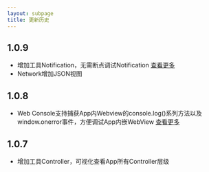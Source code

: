 ```yaml
---
layout: subpage
title: 更新历史
---
```



## 1.0.9

- 增加工具Notification，无需断点调试Notification [查看更多](/tools/cnnotification.html)
- Network增加JSON视图

## 1.0.8

- Web Console支持捕获App内Webview的console.log()系列方法以及window.onerror事件，方便调试App内嵌WebView [查看更多](/tools/cnwebconsole.html)

## 1.0.7

- 增加工具Controller，可视化查看App所有Controller层级